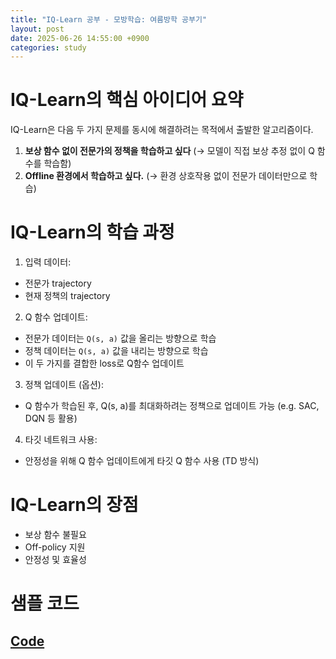 ```yaml
---
title: "IQ-Learn 공부 - 모방학습: 여름방학 공부기"
layout: post
date: 2025-06-26 14:55:00 +0900
categories: study
---
```


# IQ-Learn의 핵심 아이디어 요약
IQ-Learn은 다음 두 가지 문제를 동시에 해결하려는 목적에서 출발한 알고리즘이다.
1. **보상 함수 없이 전문가의 정책을 학습하고 싶다** (→ 모델이 직접 보상 추정 없이 Q 함수를 학습함)
2. **Offline 환경에서 학습하고 싶다.** (→ 환경 상호작용 없이 전문가 데이터만으로 학습)

# IQ-Learn의 학습 과정
1. 입력 데이터:
- 전문가 trajectory
- 현재 정책의 trajectory
2. Q 함수 업데이트:
- 전문가 데이터는 `Q(s, a)` 값을 올리는 방향으로 학습
- 정책 데이터는 `Q(s, a)` 값을 내리는 방향으로 학습
- 이 두 가지를 결합한 loss로 Q함수 업데이트
3. 정책 업데이트 (옵션):
- Q 함수가 학습된 후, Q(s, a)를 최대화하려는 정책으로 업데이트 가능 (e.g. SAC, DQN 등 활용)
4. 타깃 네트워크 사용:
- 안정성을 위해 Q 함수 업데이트에게 타깃 Q 함수 사용 (TD 방식)

# IQ-Learn의 장점
- 보상 함수 불필요
- Off-policy 지원
- 안정성 및 효율성

# 샘플 코드
## [Code](https://github.com/soonawg/iqlearn-sample/blob/main/iqlearn_sample.py)